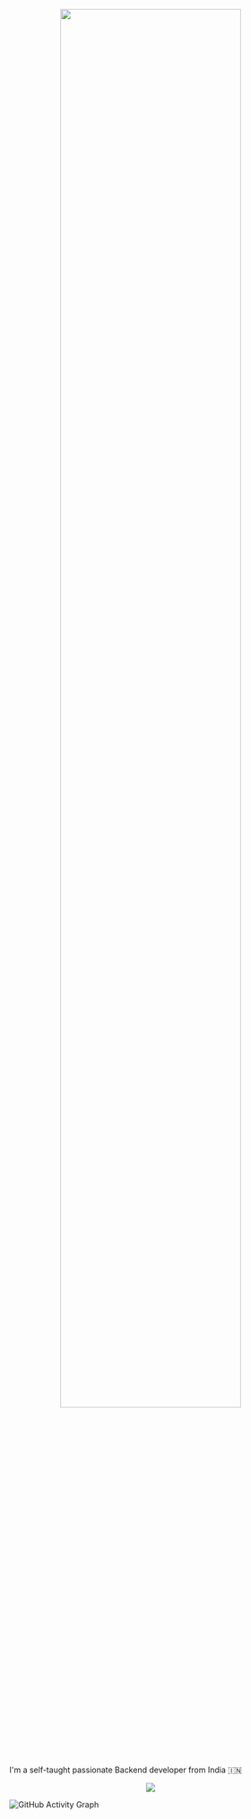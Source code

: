 




<p align="center"><a href="https://Ayush-projects.github.io"><img width="80%" src="https://i.ibb.co/g4HqFjg/Colorful-Planets-Outer-Space-General-Twitch-Banner.png" /></a></p>


I'm a self-taught passionate Backend developer from India 🇮🇳
  

<p align="center"><img align="center" src="https://github-readme-stats.vercel.app/api?username=Ayush-projects&include_all_commits=true&count_private=true&show_icons=true&theme=react&custom_title=My GitHub Stats" /> </p>


![GitHub Activity Graph](https://activity-graph.herokuapp.com/graph?username=Ayush-projects) 



